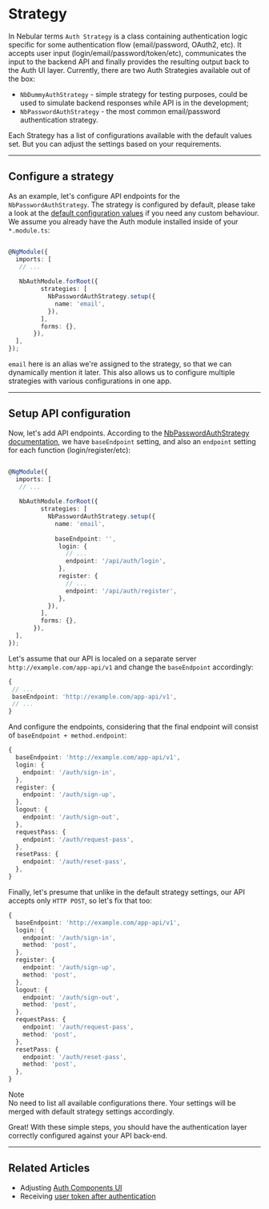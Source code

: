 # Strategy

In Nebular terms `Auth Strategy` is a class containing authentication logic specific for some authentication flow (email/password, OAuth2, etc). 
It accepts user input (login/email/password/token/etc), communicates the input to the backend API and finally provides the resulting output back to the Auth UI layer.
Currently, there are two Auth Strategies available out of the box:

  - `NbDummyAuthStrategy` - simple strategy for testing purposes, could be used to simulate backend responses while API is in the development;
  - `NbPasswordAuthStrategy` - the most common email/password authentication strategy.
  
Each Strategy has a list of configurations available with the default values set. But you can adjust the settings based on your requirements.
<hr>
  
## Configure a strategy

As an example, let's configure API endpoints for the `NbPasswordAuthStrategy`. The strategy is configured by default, please take a look at the [default configuration values](docs/auth/NbPasswordAuthStrategy) if you need any custom behaviour.
We assume you already have the Auth module installed inside of your `*.module.ts`:


```typescript

@NgModule({
  imports: [
   // ...
    
   NbAuthModule.forRoot({
         strategies: [
           NbPasswordAuthStrategy.setup({
             name: 'email',
           }),
         ],
         forms: {},
       }), 
  ],
});

```
`email` here is an alias we're assigned to the strategy, so that we can dynamically mention it later. This also allows us to configure multiple strategies with various configurations in one app.
<hr>

## Setup API configuration

Now, let's add API endpoints. According to the [NbPasswordAuthStrategy documentation](docs/auth/NbPasswordAuthStrategy), we have `baseEndpoint` setting, and also an `endpoint` setting for each function (login/register/etc):

```typescript

@NgModule({
  imports: [
   // ...
    
   NbAuthModule.forRoot({
         strategies: [
           NbPasswordAuthStrategy.setup({
             name: 'email',
            
             baseEndpoint: '',
              login: {
                // ...
                endpoint: '/api/auth/login',
              },
              register: {
                // ...
                endpoint: '/api/auth/register',
              },
           }),
         ],
         forms: {},
       }), 
  ],
});
```

Let's assume that our API is localed on a separate server `http://example.com/app-api/v1` and change the `baseEndpoint` accordingly:

```typescript
{
 // ...
 baseEndpoint: 'http://example.com/app-api/v1',
 // ...
}
```

And configure the endpoints, considering that the final endpoint will consist of `baseEndpoint + method.endpoint`:

```typescript
{
  baseEndpoint: 'http://example.com/app-api/v1',
  login: {
    endpoint: '/auth/sign-in',
  },
  register: {
    endpoint: '/auth/sign-up',
  },
  logout: {
    endpoint: '/auth/sign-out',
  },
  requestPass: {
    endpoint: '/auth/request-pass',
  },
  resetPass: {
    endpoint: '/auth/reset-pass',
  },
}
```

Finally, let's presume that unlike in the default strategy settings, our API accepts only `HTTP POST`, so let's fix that too: 

```typescript
{
  baseEndpoint: 'http://example.com/app-api/v1',
  login: {
    endpoint: '/auth/sign-in',
    method: 'post',
  },
  register: {
    endpoint: '/auth/sign-up',
    method: 'post',
  },
  logout: {
    endpoint: '/auth/sign-out',
    method: 'post',
  },
  requestPass: {
    endpoint: '/auth/request-pass',
    method: 'post',
  },
  resetPass: {
    endpoint: '/auth/reset-pass',
    method: 'post',
  },
}
```

<div class="note note-info">
  <div class="note-title">Note</div>
  <div class="note-body">
    No need to list all available configurations there. Your settings will be merged with default strategy settings accordingly.
  </div>
</div>

Great! With these simple steps, you should have the authentication layer correctly configured against your API back-end.
<hr>

## Related Articles

- Adjusting [Auth Components UI](docs/auth/configuring-ui)
- Receiving [user token after authentication](docs/auth/getting-user-token)
